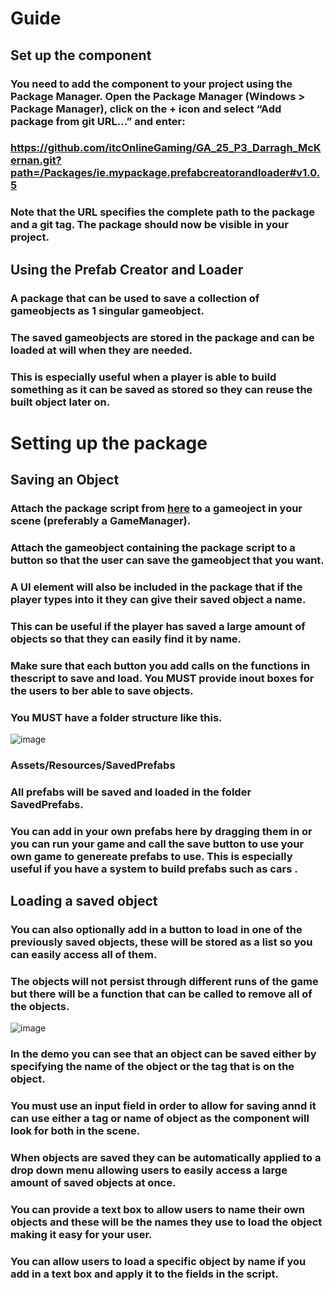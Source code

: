 # Guide

## Set up the component
### You need to add the component to your project using the Package Manager. Open the Package Manager (Windows > Package Manager), click on the + icon and select “Add package from git URL...” and enter:

### https://github.com/itcOnlineGaming/GA_25_P3_Darragh_McKernan.git?path=/Packages/ie.mypackage.prefabcreatorandloader#v1.0.5

### Note that the URL specifies the complete path to the package and a git tag. The package should now be visible in your project.

## Using the Prefab Creator and Loader
### A package that can be used to save a collection of gameobjects as 1 singular gameobject.
### The saved gameobjects are stored in the package and can be loaded at will when they are needed.
### This is especially useful when a player is able to build something as it can be saved as stored so they can reuse the built object later on.

# Setting up the package
## Saving an Object
### Attach the package script from [here](https://github.com/itcOnlineGaming/GA_25_P3_Darragh_McKernan.git?path=/Packages/ie.mypackage.prefabcreatorandloader#v1.0.5) to a gameoject in your scene (preferably a GameManager).
### Attach the gameobject containing the package script to a button so that the user can save the gameobject that you want.
### A UI element will also be included in the package that if the player types into it they can give their saved object a name.
### This can be useful if the player has saved a large amount of objects so that they can easily find it by name. 
### Make sure that each button you add calls on the functions in thescript to save and load. You MUST provide inout boxes for the users to ber able to save objects.
### You MUST have a folder structure like this.
![image](https://github.com/user-attachments/assets/d15d471d-2d65-4c77-aa5d-6404f599dc30)
### Assets/Resources/SavedPrefabs
### All prefabs will be saved and loaded in the folder SavedPrefabs.
### You can add in your own prefabs here by dragging them in or you can run your game and call the save button to use your own game to genereate prefabs to use. This is especially useful if you have a system to build prefabs such as cars .
## Loading a saved object
### You can also optionally add in a button to load in one of the previously saved objects, these will be stored as a list so you can easily access all of them.
### The objects will not persist through different runs of the game but there will be a function that can be called to remove all of the objects.
![image](https://github.com/user-attachments/assets/66119f52-cfd0-4b87-a800-8a31a7dbea51)
### In the demo you can see that an object can be saved either by specifying the name of the object or the tag that is on the object.
### You must use an input field in order to allow for saving annd it can use either a tag or name of object as the component will look for both in the scene.
### When objects are saved they can be automatically applied to a drop down menu allowing users to easily access a large amount of saved objects at once.
### You can provide a text box to allow users to name their own objects and these will be the names they use to load the object making it easy for your user.
### You can allow users to load a specific object by name if you add in a text box and apply it to the fields in the script.
